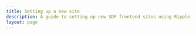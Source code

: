 ```yaml
---
title: Setting up a new site
description: A guide to setting up new SDP frontend sites using Ripple framework.
layout: page
---
```




